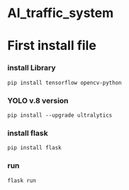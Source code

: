 # AI_traffic_system
First install file
======
### install Library
```pip install tensorflow opencv-python```

### YOLO v.8 version
```pip install --upgrade ultralytics ```

### install flask
``` pip install flask ```

### run
``` flask run ```

